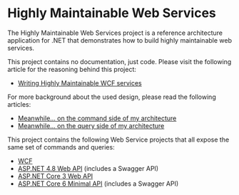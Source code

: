 # Highly Maintainable Web Services

The Highly Maintainable Web Services project is a reference architecture application for .NET that demonstrates how to build highly maintainable web services.

This project contains no documentation, just code. Please visit the following article for the reasoning behind this project:

* [Writing Highly Maintainable WCF services](https://blogs.cuttingedge.it/steven/posts/2012/writing-highly-maintainable-wcf-services/)

For more background about the used design, please read the following articles:

* [Meanwhile… on the command side of my architecture](https://blogs.cuttingedge.it/steven/posts/2011/meanwhile-on-the-command-side-of-my-architecture/)
* [Meanwhile… on the query side of my architecture](https://blogs.cuttingedge.it/steven/posts/2011/meanwhile-on-the-query-side-of-my-architecture/)


This project contains the following Web Service projects that all expose the same set of commands and queries:

* [WCF](https://github.com/dotnetjunkie/solidservices/tree/master/src/WcfService)
* [ASP.NET 4.8 Web API](https://github.com/dotnetjunkie/solidservices/tree/master/src/WebApiService) (includes a Swagger API)
* [ASP.NET Core 3 Web API](https://github.com/dotnetjunkie/solidservices/tree/master/src/WebCoreService)
* [ASP.NET Core 6 Minimal API](https://github.com/dotnetjunkie/solidservices/tree/master/src/WebCoreMinimalApiService) (includes a Swagger API)